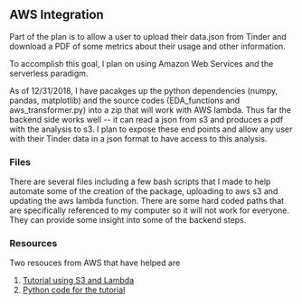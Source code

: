 
## AWS Integration

Part of the plan is to allow a user to upload their data.json from Tinder and download a PDF of some metrics about their usage and other information. 

To accomplish this goal, I plan on using Amazon Web Services and the serverless paradigm. 

As of 12/31/2018, I have pacakges up the python dependencies (numpy, pandas, matplotlib) and the source codes (EDA_functions and aws_transformer.py) into a zip that will work with AWS lambda. Thus far the backend side works well -- it can read a json from s3 and produces a pdf with the analysis to s3. I plan to expose these end points and allow any user with their Tinder data in a json format to have access to this analysis. 

### Files  
There are several files including a few bash scripts that I made to help automate some of the creation of the package, uploading to aws s3 and updating the aws lambda function. There are some hard coded paths that are specifically referenced to my computer so it will not work for everyone. They can provide some insight into some of the backend steps. 

### Resources  

Two resouces from AWS that have helped are 
1. [Tutorial using S3 and Lambda](https://docs.aws.amazon.com/lambda/latest/dg/with-s3-example.html)
2. [Python code for the tutorial](https://docs.aws.amazon.com/lambda/latest/dg/with-s3-example-deployment-pkg.html#with-s3-example-deployment-pkg-python) 

